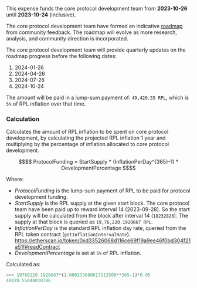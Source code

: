 This expense funds the core protocol development team from **2023-10-26** until **2023-10-24** (inclusive).

The core protocol development team have formed an indicative [roadmap](https://medium.com/rocket-pool/rocket-pool-houston-upgrade-fa2de86118ad) from community feedback. The roadmap will evolve as more research, analysis, and community direction is incorporated.

The core protocol development team will provide quarterly updates on the roadmap progress before the following dates:
1) 2024-01-26
2) 2024-04-26
3) 2024-07-26
4) 2024-10-24

The amount will be paid in a lump-sum payment of: `49,420.55 RPL`, which is `5%` of RPL inflation over that time.

### Calculation 
Calculates the amount of RPL inflation to be spent on core protocol development, by calculating the projected RPL inflation 1 year and multiplying by the percentage of inflation allocated to core protocol development.

```math
$$
ProtocolFunding = StartSupply * (InflationPerDay^{365}-1) * DevelopmentPercentage
$$
```

Where:
- $ProtocolFunding$ is the lump-sum payment of RPL to be paid for protocol development funding.
- $StartSupply$ is the RPL supply at the given start block. The core protocol team have been paid up to reward interval 14 (2023-09-28). So the start supply will be calculated from the block after interval 14 (`18232826`). The supply at that block is queried as `19,76,220.1920667 RPL`.
- $InflationPerDay$ is the standard RPL inflation day rate, queried from the RPL token contract (`getInflationIntervalRate`).
  https://etherscan.io/token/0xd33526068d116ce69f19a9ee46f0bd304f21a51f#readContract 
- $DevelopmentPercentage$ is set at `5%` of RPL inflation.

Calculated as:

```python
>>> 19768220.1920667*(1.000133680617113500**365-1)*0.05
49420.55048018786
```

